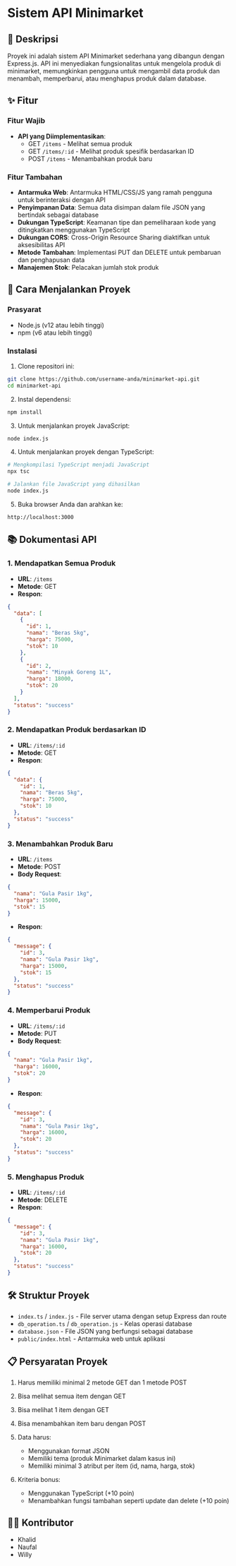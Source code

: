 # Sistem API Minimarket

## 📝 Deskripsi

Proyek ini adalah sistem API Minimarket sederhana yang dibangun dengan Express.js. API ini menyediakan fungsionalitas untuk mengelola produk di minimarket, memungkinkan pengguna untuk mengambil data produk dan menambah, memperbarui, atau menghapus produk dalam database.

## ✨ Fitur

### Fitur Wajib

- **API yang Diimplementasikan**:
  - GET `/items` - Melihat semua produk
  - GET `/items/:id` - Melihat produk spesifik berdasarkan ID
  - POST `/items` - Menambahkan produk baru

### Fitur Tambahan

- **Antarmuka Web**: Antarmuka HTML/CSS/JS yang ramah pengguna untuk berinteraksi dengan API
- **Penyimpanan Data**: Semua data disimpan dalam file JSON yang bertindak sebagai database
- **Dukungan TypeScript**: Keamanan tipe dan pemeliharaan kode yang ditingkatkan menggunakan TypeScript
- **Dukungan CORS**: Cross-Origin Resource Sharing diaktifkan untuk aksesibilitas API
- **Metode Tambahan**: Implementasi PUT dan DELETE untuk pembaruan dan penghapusan data
- **Manajemen Stok**: Pelacakan jumlah stok produk

## 🚀 Cara Menjalankan Proyek

### Prasyarat

- Node.js (v12 atau lebih tinggi)
- npm (v6 atau lebih tinggi)

### Instalasi

1. Clone repositori ini:

```bash
git clone https://github.com/username-anda/minimarket-api.git
cd minimarket-api
```

2. Instal dependensi:

```bash
npm install
```

3. Untuk menjalankan proyek JavaScript:

```bash
node index.js
```

4. Untuk menjalankan proyek dengan TypeScript:

```bash
# Mengkompilasi TypeScript menjadi JavaScript
npx tsc

# Jalankan file JavaScript yang dihasilkan
node index.js
```

5. Buka browser Anda dan arahkan ke:

```
http://localhost:3000
```

## 📚 Dokumentasi API

### 1. Mendapatkan Semua Produk

- **URL**: `/items`
- **Metode**: GET
- **Respon**:

```json
{
  "data": [
    {
      "id": 1,
      "nama": "Beras 5kg",
      "harga": 75000,
      "stok": 10
    },
    {
      "id": 2,
      "nama": "Minyak Goreng 1L",
      "harga": 18000,
      "stok": 20
    }
  ],
  "status": "success"
}
```

### 2. Mendapatkan Produk berdasarkan ID

- **URL**: `/items/:id`
- **Metode**: GET
- **Respon**:

```json
{
  "data": {
    "id": 1,
    "nama": "Beras 5kg",
    "harga": 75000,
    "stok": 10
  },
  "status": "success"
}
```

### 3. Menambahkan Produk Baru

- **URL**: `/items`
- **Metode**: POST
- **Body Request**:

```json
{
  "nama": "Gula Pasir 1kg",
  "harga": 15000,
  "stok": 15
}
```

- **Respon**:

```json
{
  "message": {
    "id": 3,
    "nama": "Gula Pasir 1kg",
    "harga": 15000,
    "stok": 15
  },
  "status": "success"
}
```

### 4. Memperbarui Produk

- **URL**: `/items/:id`
- **Metode**: PUT
- **Body Request**:

```json
{
  "nama": "Gula Pasir 1kg",
  "harga": 16000,
  "stok": 20
}
```

- **Respon**:

```json
{
  "message": {
    "id": 3,
    "nama": "Gula Pasir 1kg",
    "harga": 16000,
    "stok": 20
  },
  "status": "success"
}
```

### 5. Menghapus Produk

- **URL**: `/items/:id`
- **Metode**: DELETE
- **Respon**:

```json
{
  "message": {
    "id": 3,
    "nama": "Gula Pasir 1kg",
    "harga": 16000,
    "stok": 20
  },
  "status": "success"
}
```

## 🛠️ Struktur Proyek

- `index.ts` / `index.js` - File server utama dengan setup Express dan route
- `db_operation.ts` / `db_operation.js` - Kelas operasi database
- `database.json` - File JSON yang berfungsi sebagai database
- `public/index.html` - Antarmuka web untuk aplikasi

## 📋 Persyaratan Proyek

1. Harus memiliki minimal 2 metode GET dan 1 metode POST
2. Bisa melihat semua item dengan GET
3. Bisa melihat 1 item dengan GET
4. Bisa menambahkan item baru dengan POST
5. Data harus:

   - Menggunakan format JSON
   - Memiliki tema (produk Minimarket dalam kasus ini)
   - Memiliki minimal 3 atribut per item (id, nama, harga, stok)

6. Kriteria bonus:
   - Menggunakan TypeScript (+10 poin)
   - Menambahkan fungsi tambahan seperti update dan delete (+10 poin)

## 👨‍💻 Kontributor

- Khalid
- Naufal
- Willy
